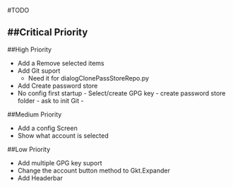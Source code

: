 #TODO

##Critical Priority
- 

##High Priority
- Add a Remove selected items
- Add Git suport
	- Need it for dialogClonePassStoreRepo.py
- Add Create password store
- No config first startup
        - Select/create GPG key
        - create password store folder
        - ask to init Git
        -

##Medium Priority
- Add a config Screen
- Show what account is selected

##Low Priority
- Add multiple GPG key suport
- Change the account button method to Gkt.Expander
- Add Headerbar

